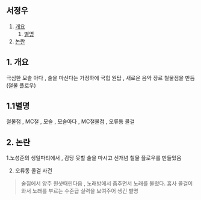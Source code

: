 ## 서정우

1. [개요](#1.개요)
    1. [별명](#11별명)
0. [논란](#2.논란)

## 1. 개요
극심한 모솔 아다 , 술을 마신다는 가정하에 국힙 원탑 , 새로운 음악 장르 철물점을 만듬(철물 플로우)
## 1.1별명
철물점 , MC철 , 모솔 , 모솔아다 , MC철물점 , 오류동 콜걸
## 2. 논란
1.노성준의 생일파티에서 , 감당 못할 술을 마시고 신개념 철물 플로우를 만들었음

2. 오류동 콜걸 사건
> 술집에서 양주 원샷때린다음 , 노래방에서 춤추면서 노래를 불렀다. 흡사 콜걸이 와서 노래를 부르는 수준급 실력을 보여주어 생긴 별명
